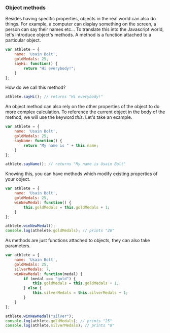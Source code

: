 ### Object methods

Besides having specific properties, objects in the real world can also do things. For example, a computer can display something on the screen, a person can say their names etc... To translate this into the Javascript world, let's introduce object's methods. 
A method is a function attached to a particular object.

```js
var athlete = {
    name: 'Usain Bolt',
    goldMedals: 25,
    sayHi: function() {
        return "Hi everybody!";
    }
};
```

How do we call this method? 

```js
athlete.sayHi(); // returns "Hi everybody!"
```

An object method can also rely on the other properties of the object to do more complex calculation. To reference the current object in the body of the method, we will use the keyword *this*. Let's take an example.

```js
var athlete = {
    name: 'Usain Bolt',
    goldMedals: 25,
    sayName: function() {
        return "My name is " + this.name;
    }
};

athlete.sayName(); // returns "My name is Usain Bolt"
```

Knowing this, you can have methods which modify existing properties of your object.

```js
var athlete = {
    name: 'Usain Bolt',
    goldMedals: 25,
    winNewMedal: function() {
        this.goldMedals = this.goldMedals + 1;
    }
};

athlete.winNewMedal();
console.log(athelete.goldMedals); // prints "26"
```

As methods are just functions attached to objects, they can also take parameters.

```js
var athlete = {
    name: 'Usain Bolt',
    goldMedals: 25,
    silverMedals: 7,
    winNewMedal: function(medal) {
        if (medal === "gold") {
            this.goldMedals = this.goldMedals + 1;
        } else {
            this.silverMedals = this.silverMedals + 1;
        }
    }
};

athlete.winNewMedal("silver");
console.log(athlete.goldMedals); // prints "25"
console.log(athlete.silverMedals); // prints "8"
```